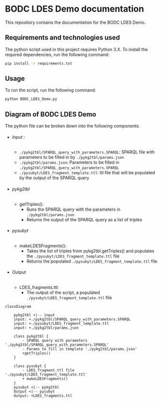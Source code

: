 # BODC LDES Demo documentation

This repository contains the documentation for the BODC LDES Demo.

## Requirements and technologies used

The python script used in this project requires Python 3.X.
To install the required dependencies, run the following command:

```bash
pip install -r requirements.txt
```

## Usage

To run the script, run the following command:

```bash
python BODC_LDES_Demo.py
```

## Diagram of BODC LDES Demo

The python file can be broken down into the following components:

- ###### Input : 
    - ```./pykg2tbl/SPARQL_query_with_parameters.SPARQL```:
        SPARQL file with parameters to be filled in by ```./pykg2tbl/params.json```
    - ```./pykg2tbl/params.json```:
        Parameters to be filled in ```./pykg2tbl/SPARQL_query_with_parameters.SPARQL```
    - ```./pysubyt/LDES_fragment_template.ttl```:
        ttl file that will be populated by the output of the SPARQL query

- ###### pykg2tbl
    - getTriples():
        - Runs the SPARQL query with the parameters in ```./pykg2tbl/params.json```
        - Returns the output of the SPARQL query as a list of triples

- ###### pysubyt
    - makeLDESFragments():
        - Takes the list of triples from pykg2tbl.getTriples() and populates the ```./pysubyt/LDES_fragment_template.ttl``` file
        - Returns the populated ```./pysubyt/LDES_fragment_template.ttl``` file
- ###### Output
    - LDES_fragments.ttl:
        - The output of the script, a populated ```./pysubyt/LDES_fragment_template.ttl``` file

```mermaid	
classDiagram

    pykg2tbl <|-- input
    input: +./pykg2tbl/SPARQL_query_with_parameters.SPARQL
    input: +./pysubyt/LDES_fragment_template.ttl
    input: +./pykg2tbl/params.json

    class pykg2tbl {
        - SPARQL query with parameters './pykg2tbl/SPARQL_query_with_parameters.SPARQL'
        - Params to fill in template './pykg2tbl/params.json'
        +getTriples()
    }

    class pysubyt {
        - LDES_fragment.ttl file './pysubyt/LDES_fragment_template.ttl'
        + makeLDESFragments()
    }
    pysubyt <|-- pykg2tbl
    Output <|-- pysubyt
    Output: +LDES_fragments.ttl

```


